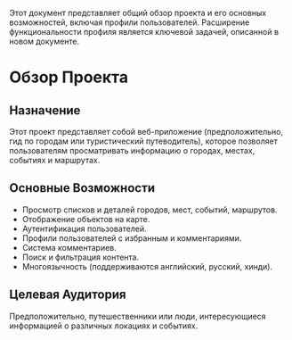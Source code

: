 Этот документ представляет общий обзор проекта и его основных возможностей, включая профили пользователей. Расширение функциональности профиля является ключевой задачей, описанной в новом документе.

# Обзор Проекта

## Назначение
Этот проект представляет собой веб-приложение (предположительно, гид по городам или туристический путеводитель), которое позволяет пользователям просматривать информацию о городах, местах, событиях и маршрутах.

## Основные Возможности
*   Просмотр списков и деталей городов, мест, событий, маршрутов.
*   Отображение объектов на карте.
*   Аутентификация пользователей.
*   Профили пользователей с избранным и комментариями.
*   Система комментариев.
*   Поиск и фильтрация контента.
*   Многоязычность (поддерживаются английский, русский, хинди).

## Целевая Аудитория
Предположительно, путешественники или люди, интересующиеся информацией о различных локациях и событиях.
